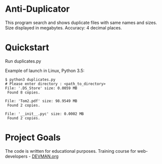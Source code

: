 # Anti-Duplicator
This program search and shows duplicate files with same names and sizes.\
Size displayed in megabytes. Accuracy: 4 decimal places.

# Quickstart
Run duplicates.py

Example of launch in Linux, Python 3.5:

````
$ python3 duplicates.py
# Please enter directory : <path_to_directory>
File: '.DS_Store' size: 0.0059 MB
 Found 8 copies.

File: 'Tom2.pdf' size: 98.9549 MB
 Found 2 copies.

File: '__init__.pyc' size: 0.0002 MB
 Found 2 copies.
````

# Project Goals

The code is written for educational purposes. Training course for web-developers - [DEVMAN.org](https://devman.org)
